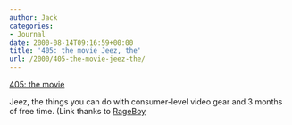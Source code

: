 ```yaml
---
author: Jack
categories:
- Journal
date: 2000-08-14T09:16:59+00:00
title: '405: the movie Jeez, the'
url: /2000/405-the-movie-jeez-the/
---
```


[405: the movie][1]

Jeez, the things you can do with consumer-level video gear and 3 months of free time. (Link thanks to [RageBoy][2]

 [1]: http://www.405themovie.com/
 [2]: http://www.rageboy.com/blogger.html "visit RageBoy's blog"